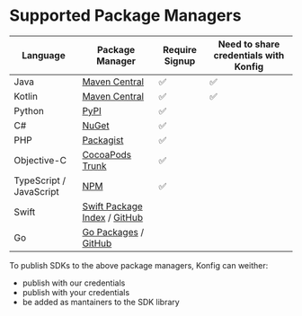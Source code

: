 # Supported Package Managers

| Language                | Package Manager                                                                       | Require Signup | Need to share credentials with Konfig |
| ----------------------- | ------------------------------------------------------------------------------------- | -------------- | ------------------------------------- |
| Java                    | [Maven Central](https://search.maven.org/)                                            | ✅             | ✅                                    |
| Kotlin                  | [Maven Central](https://search.maven.org/)                                            | ✅             | ✅                                    |
| Python                  | [PyPI](https://pypi.org/)                                                             | ✅             |                                       |
| C#                      | [NuGet](https://www.nuget.org/)                                                       | ✅             |                                       |
| PHP                     | [Packagist](https://packagist.org/)                                                   | ✅             |                                       |
| Objective-C             | [CocoaPods Trunk](https://guides.cocoapods.org/making/getting-setup-with-trunk.html)  | ✅             |                                       |
| TypeScript / JavaScript | [NPM](https://www.npmjs.com/)                                                         | ✅             |                                       |
| Swift                   | [Swift Package Index](https://swiftpackageindex.com/) / [GitHub](https://github.com/) |                |                                       |
| Go                      | [Go Packages](https://pkg.go.dev/) / [GitHub](https://github.com/)                    |                |                                       |

To publish SDKs to the above package managers, Konfig can weither:

- publish with our credentials
- publish with your credentials
- be added as mantainers to the SDK library
